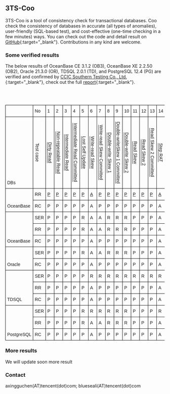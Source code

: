 ## 3TS-Coo

3TS-Coo is a tool of consistency check for transactional databases. Coo check the consistency of databases in accurate (all types of anomalies), user-friendly (SQL-based test), and cost-effective (one-time checking in a few minutes) ways. You can check out the code and detail result on [GitHub](https://github.com/Tencent/3TS/tree/coo-consistency-check){:target="_blank"}. Contributions in any kind are welcome.

### Some verified results

The below results of OceanBase CE 3.1.2 (OB3), OceanBase XE 2.2.50 (OB2), Oracle 21.3.0 (OR), TDSQL 2.0.1 (TD), and PostgreSQL 12.4 (PG) are verified and confirmed by [CCIC Southern Testing Co., Ltd.](http://www.ccic-set.com/){:target="_blank"}, check out the full [report](){:target="_blank"}. 


<style type="text/css">
.tg  {border-collapse:collapse;border-spacing:0;}
.tg td{border-color:black;border-style:solid;border-width:1px;font-family:Arial, sans-serif;font-size:14px;
  overflow:hidden;padding:10px 5px;word-break:normal;}
.tg th{border-color:black;border-style:solid;border-width:1px;font-family:Arial, sans-serif;font-size:14px;
  font-weight:normal;overflow:hidden;padding:10px 5px;word-break:normal;}
.tg .tg-cly1{text-align:left;vertical-align:middle}
.tg .tg-7zrl{text-align:left;vertical-align:bottom}
td span 
{
  -ms-writing-mode: tb-rl;
  -webkit-writing-mode: vertical-rl;
  writing-mode: vertical-rl;
  transform: rotate(360deg);
  white-space: nowrap;
}  
</style>

<table class="tg">
<thead>
  <tr>
    <td class="tg-7zrl"></td>
    <td class="tg-cly1">No</td>
    <td class="tg-cly1">1</td>
    <td class="tg-cly1">2</td>
    <td class="tg-cly1">3</td>
    <td class="tg-cly1">4</td>
    <td class="tg-cly1">5</td>
    <td class="tg-cly1">6</td>
    <td class="tg-cly1">7</td>
    <td class="tg-cly1">8</td>
    <td class="tg-cly1">9</td>
    <td class="tg-cly1">10</td>
    <td class="tg-cly1">11</td>
    <td class="tg-cly1">12</td>
    <td class="tg-cly1">13</td>
    <td class="tg-cly1">14</td>
    <td class="tg-cly1">15</td>
    <td class="tg-cly1">16</td>
    <td class="tg-cly1">17</td>
    <td class="tg-cly1">18</td>
    <td class="tg-cly1">19</td>
    <td class="tg-cly1">20</td>
    <td class="tg-cly1">21</td>
    <td class="tg-cly1">22</td>
    <td class="tg-cly1">23</td>
    <td class="tg-cly1">24</td>
    <td class="tg-cly1">25</td>
    <td class="tg-cly1">26</td>
    <td class="tg-cly1">27</td>
    <td class="tg-cly1">28</td>
    <td class="tg-cly1">29</td>
    <td class="tg-cly1">30</td>
    <td class="tg-cly1">31</td>
    <td class="tg-cly1">32</td>
    <td class="tg-cly1">33</td>
    <td class="tg-cly1">34</td>
    <td class="tg-cly1">35</td>
  </tr>
</thead>
<tbody>
  <tr>
    <td class="tg-7zrl">DBs</span></td>
    <td class="tg-cly1"><span>Test case</span></span></td>
    <td class="tg-cly1"><span><a href="testcase/rat_sda_dirty_read.txt" target="_blank">Dirty Read</a></span></td>
    <td class="tg-cly1"><span><a href="testcase/rat_sda_non_repeatable_read.txt" target="_blank">Non-repeatable Read</a></span></td>
    <td class="tg-cly1"><span><a href="testcase/rat_sda_intermediate_read.txt" target="_blank">Intermediate Read</a></span></td> 
    <td class="tg-cly1"><span><a href="testcase/rat_sda_intermediate_read_committed.txt" target="_blank">Intermediate Read Committed</a></span></td>
    <td class="tg-cly1"><span><a href="testcase/rat_sda_lost_self_update.txt" target="_blank">Lost Self Update</a></span></td>
    <td class="tg-cly1"><span><a href="testcase/rat_dda_write_read_skew.txt" target="_blank">Write-read Skew</a></span></td>
    <td class="tg-cly1"><span><a href="testcase/rat_dda_write_read_skew_committed.txt" target="_blank">Write-read Skew Committed</a></span></td>
    <td class="tg-cly1"><span><a href="testcase/rat_dda_double_write_skew1.txt" target="_blank">Double-write Skew 1</a></span></td>
    <td class="tg-cly1"><span><a href="testcase/rat_dda_double_write_skew1_committed.txt" target="_blank">Double-writeSkew 1 Committed</a></span></td>
    <td class="tg-cly1"><span><a href="testcase/rat_dda_double_write_skew2.txt" target="_blank">Double-write Skew 2</a></span></td>
    <td class="tg-cly1"><span><a href="testcase/rat_dda_read_skew.txt" target="_blank">Read Skew</a></span></td>
    <td class="tg-cly1"><span><a href="testcase/rat_dda_read_skew2.txt" target="_blank">Read Skew 2</a></span></td>
    <td class="tg-cly1"><span><a href="testcase/rat_dda_read_skew2_committed.txt" target="_blank">Read Skew 2 Committed</a></span></td>
    <td class="tg-cly1"><span><a href="testcase/rat_mda_step_rat.txt" target="_blank">Step RAT</a></span></td>
    <td class="tg-cly1"><span><a href="testcase/wat_sda_dirty_write_2commit.txt" target="_blank">Dirty Write</a></span></td>
    <td class="tg-cly1"><span><a href="testcase/wat_sda_full_write.txt" target="_blank">Full-write</a></span></td>
    <td class="tg-cly1"><span><a href="testcase/wat_sda_full_write_committed.txt" target="_blank">Full-write Committed</a></span></td>
    <td class="tg-cly1"><span><a href="testcase/wat_sda_lost_update_c1.txt" target="_blank">Lost Update</a></span></td>
    <td class="tg-cly1"><span><a href="testcase/wat_sda_lost_self_update_committed.txt" target="_blank">Lost Self Update Committed</a></span></td>
    <td class="tg-cly1"><span><a href="testcase/wat_dda_double_write_skew2_committed.txt" target="_blank">Double-write Skew 2 Committed</a></span></td>
    <td class="tg-cly1"><span><a href="testcase/wat_dda_full_write_skew_c1.txt" target="_blank">Full-write Skew</a></span></td>
    <td class="tg-cly1"><span><a href="testcase/wat_dda_full_write_skew_committed.txt" target="_blank">Full-write Skew Committed</a></span></td>
    <td class="tg-cly1"><span><a href="testcase/wat_dda_read_write_skew1_c1.txt" target="_blank">Read-write Skew 1</a></span></td>
    <td class="tg-cly1"><span><a href="testcase/wat_dda_read_write_skew2_c1.txt" target="_blank">Read-write Skew 2</a></span></td>
    <td class="tg-cly1"><span><a href="testcase/wat_dda_read_write_skew2_committed.txt" target="_blank">Read-write Skew 2 Committed</a></span></td>
    <td class="tg-cly1"><span><a href="testcase/wat_mda_step_wat_c1.txt" target="_blank">Step WAT</a></span></td>
    <td class="tg-cly1"><span><a href="testcase/iat_sda_non_repeatable_read_committed.txt" target="_blank">Non-repeatable Read Committed</a></span></td>
    <td class="tg-cly1"><span><a href="testcase/iat_sda_lost_update_committed.txt" target="_blank">Lost Update Committed</a></span></td>
    <td class="tg-cly1"><span><a href="testcase/iat_dda_read_skew_committed.txt" target="_blank">Read Skew Committed</a></span></td>
    <td class="tg-cly1"><span><a href="testcase/iat_dda_read_write_skew1_committed.txt" target="_blank">Read-writeSkew 1 Committed</a></span></td>
    <td class="tg-cly1"><span><a href="testcase/iat_dda_write_skew.txt" target="_blank">Write Skew</a></span></td>
    <td class="tg-cly1"><span><a href="testcase/iat_dda_write_skew_committed.txt" target="_blank">Write Skew Committed</a></span></td>
    <td class="tg-cly1"><span><a href="testcase/iat_mda_step_iat.txt" target="_blank">Step IAT</a></span></td>
    <td class="tg-cly1"><span><a href="testcase/rat_sda_non_repeatable_read_pred_insert.txt" target="_blank">Non-repeatable Read Predicate</a></span></td>
    <td class="tg-cly1"><span><a href="testcase/iat_dda_write_skew_pred_insert.txt" target="_blank">Write Skew Predicate</a></span></td>




  </tr>
  <tr>
    <td class="tg-7zrl" rowspan="2">OceanBase</td>
    <td class="tg-cly1">RR</td>
    <td class="tg-cly1"><a href="result/ob_ce3.1_mysql/read-committed/rat_sda_dirty_read.txt" target="_blank">P</a></td>
    <td class="tg-cly1"><a href="result/ob_ce3.1_mysql/read-committed/rat_sda_non_repeatable_read.txt" target="_blank">P</a></td>
    <td class="tg-cly1"><a href="result/ob_ce3.1_mysql/read-committed/rat_sda_intermediate_read.txt" target="_blank">P</a></td>
    <td class="tg-cly1"><a href="result/ob_ce3.1_mysql/read-committed/rat_sda_intermediate_read_committed.txt" target="_blank">P</a></td>
    <td class="tg-cly1"><a href="result/ob_ce3.1_mysql/read-committed/rat_sda_lost_self_update.txt" target="_blank">P</a></td>
    <td class="tg-cly1"><a href="result/ob_ce3.1_mysql/read-committed/rat_dda_write_read_skew.txt" target="_blank">A</a></td>
    <td class="tg-cly1"><a href="result/ob_ce3.1_mysql/read-committed/rat_dda_write_read_skew_committed.txt" target="_blank">P</a></td>
    <td class="tg-cly1"><a href="result/ob_ce3.1_mysql/read-committed/rat_dda_double_write_skew1.txt" target="_blank">P</a></td>
    <td class="tg-cly1"><a href="result/ob_ce3.1_mysql/read-committed/rat_dda_double_write_skew1_committed.txt" target="_blank">P</a></td>
    <td class="tg-cly1"><a href="result/ob_ce3.1_mysql/read-committed/rat_dda_double_write_skew2.txt" target="_blank">P</a></td>
    <td class="tg-cly1"><a href="result/ob_ce3.1_mysql/read-committed/rat_dda_read_skew.txt" target="_blank">P</a></td>
    <td class="tg-cly1"><a href="result/ob_ce3.1_mysql/read-committed/rat_dda_read_skew2.txt" target="_blank">P</a></td>
    <td class="tg-cly1"><a href="result/ob_ce3.1_mysql/read-committed/rat_dda_read_skew2_committed.txt" target="_blank">P</a></td>
    <td class="tg-cly1"><a href="result/ob_ce3.1_mysql/read-committed/rat_mda_step_rat.txt" target="_blank">A</a></td>
    <td class="tg-cly1"><a href="result/ob_ce3.1_mysql/read-committed/wat_sda_dirty_write_2commit.txt" target="_blank">P</a></td>
    <td class="tg-cly1"><a href="result/ob_ce3.1_mysql/read-committed/wat_sda_full_write.txt" target="_blank">P</a></td>
    <td class="tg-cly1"><a href="result/ob_ce3.1_mysql/read-committed/wat_sda_full_write_committed.txt" target="_blank">P</a></td>
    <td class="tg-cly1"><a href="result/ob_ce3.1_mysql/read-committed/wat_sda_lost_update_c1.txt" target="_blank">A</a></td>
    <td class="tg-cly1"><a href="result/ob_ce3.1_mysql/read-committed/wat_sda_lost_self_update_committed.txt" target="_blank">P</a></td>
    <td class="tg-cly1"><a href="result/ob_ce3.1_mysql/read-committed/wat_dda_double_write_skew2_committed.txt" target="_blank">P</a></td>
    <td class="tg-cly1"><a href="result/ob_ce3.1_mysql/read-committed/wat_dda_full_write_skew_c1.txt" target="_blank">T</a></td>
    <td class="tg-cly1"><a href="result/ob_ce3.1_mysql/read-committed/wat_dda_full_write_skew_committed.txt" target="_blank">T</a></td>
    <td class="tg-cly1"><a href="result/ob_ce3.1_mysql/read-committed/wat_dda_read_write_skew1_c1.txt" target="_blank">A</a></td>
    <td class="tg-cly1"><a href="result/ob_ce3.1_mysql/read-committed/wat_dda_read_write_skew2_c1.txt" target="_blank">A</a></td>
    <td class="tg-cly1"><a href="result/ob_ce3.1_mysql/read-committed/wat_dda_read_write_skew2_committed.txt" target="_blank">A</a></td>
    <td class="tg-cly1"><a href="result/ob_ce3.1_mysql/read-committed/wat_mda_step_wat_c1.txt" target="_blank">T</a></td>
    <td class="tg-cly1"><a href="result/ob_ce3.1_mysql/read-committed/iat_sda_non_repeatable_read_committed.txt" target="_blank">A</a></td>
    <td class="tg-cly1"><a href="result/ob_ce3.1_mysql/read-committed/iat_sda_lost_update_committed.txt" target="_blank">A</a></td>
    <td class="tg-cly1"><a href="result/ob_ce3.1_mysql/read-committed/iat_dda_read_skew_committed.txt" target="_blank">A</a></td>
    <td class="tg-cly1"><a href="result/ob_ce3.1_mysql/read-committed/iat_dda_read_write_skew1_committed.txt" target="_blank">A</a></td>
    <td class="tg-cly1"><a href="result/ob_ce3.1_mysql/read-committed/iat_dda_write_skew.txt" target="_blank">A</a></td>
    <td class="tg-cly1"><a href="result/ob_ce3.1_mysql/read-committed/iat_dda_write_skew_committed.txt" target="_blank">A</a></td>
    <td class="tg-cly1"><a href="result/ob_ce3.1_mysql/read-committed/iat_mda_step_iat.txt" target="_blank">A</a></td>
    <td class="tg-cly1"><a href="result/ob_ce3.1_mysql/read-committed/rat_sda_non_repeatable_read_pred_insert.txt" target="_blank">P</a></td>
    <td class="tg-cly1"><a href="result/ob_ce3.1_mysql/read-committed/iat_dda_write_skew_pred_insert.txt" target="_blank">A</a></td>
  </tr>
  <tr>
    <td class="tg-cly1">RC</td>
    <td class="tg-cly1">P</td>
    <td class="tg-cly1">P</td>
    <td class="tg-cly1">P</td>
    <td class="tg-cly1">P</td>
    <td class="tg-cly1">P</td>
    <td class="tg-cly1">A</td>
    <td class="tg-cly1">P</td>
    <td class="tg-cly1">P</td>
    <td class="tg-cly1">P</td>
    <td class="tg-cly1">P</td>
    <td class="tg-cly1">P</td>
    <td class="tg-cly1">P</td>
    <td class="tg-cly1">P</td>
    <td class="tg-cly1">A</td>
    <td class="tg-cly1">P</td>
    <td class="tg-cly1">P</td>
    <td class="tg-cly1">P</td>
    <td class="tg-cly1">A</td>
    <td class="tg-cly1">P</td>
    <td class="tg-cly1">P</td>
    <td class="tg-cly1">T</td>
    <td class="tg-cly1">T</td>
    <td class="tg-cly1">A</td>
    <td class="tg-cly1">A</td>
    <td class="tg-cly1">A</td>
    <td class="tg-cly1">T</td>
    <td class="tg-cly1">A</td>
    <td class="tg-cly1">A</td>
    <td class="tg-cly1">A</td>
    <td class="tg-cly1">A</td>
    <td class="tg-cly1">A</td>
    <td class="tg-cly1">A</td>
    <td class="tg-cly1">A</td>
    <td class="tg-cly1">P</td>
    <td class="tg-cly1">A</td>
  </tr>
  <tr>
    <td class="tg-7zrl" rowspan="3">OceanBase</td>
    <td class="tg-cly1">SER</td>
    <td class="tg-cly1">P</td>
    <td class="tg-cly1">P</td>
    <td class="tg-cly1">P</td>
    <td class="tg-cly1">P</td>
    <td class="tg-cly1">R</td>
    <td class="tg-cly1">A</td>
    <td class="tg-cly1">A</td>
    <td class="tg-cly1">R</td>
    <td class="tg-cly1">R</td>
    <td class="tg-cly1">R</td>
    <td class="tg-cly1">P</td>
    <td class="tg-cly1">P</td>
    <td class="tg-cly1">P</td>
    <td class="tg-cly1">A</td>
    <td class="tg-cly1">R</td>
    <td class="tg-cly1">R</td>
    <td class="tg-cly1">R</td>
    <td class="tg-cly1">R</td>
    <td class="tg-cly1">R</td>
    <td class="tg-cly1">R</td>
    <td class="tg-cly1">T</td>
    <td class="tg-cly1">T</td>
    <td class="tg-cly1">R</td>
    <td class="tg-cly1">R</td>
    <td class="tg-cly1">R</td>
    <td class="tg-cly1">T</td>
    <td class="tg-cly1">P</td>
    <td class="tg-cly1">R</td>
    <td class="tg-cly1">P</td>
    <td class="tg-cly1">R</td>
    <td class="tg-cly1">A</td>
    <td class="tg-cly1">A</td>
    <td class="tg-cly1">A</td>
    <td class="tg-cly1">P</td>
    <td class="tg-cly1">A</td>
  </tr>
  <tr>
    <td class="tg-cly1">RR</td>
    <td class="tg-cly1">P</td>
    <td class="tg-cly1">P</td>
    <td class="tg-cly1">P</td>
    <td class="tg-cly1">P</td>
    <td class="tg-cly1">R</td>
    <td class="tg-cly1">A</td>
    <td class="tg-cly1">A</td>
    <td class="tg-cly1">R</td>
    <td class="tg-cly1">R</td>
    <td class="tg-cly1">R</td>
    <td class="tg-cly1">P</td>
    <td class="tg-cly1">P</td>
    <td class="tg-cly1">P</td>
    <td class="tg-cly1">A</td>
    <td class="tg-cly1">R</td>
    <td class="tg-cly1">R</td>
    <td class="tg-cly1">R</td>
    <td class="tg-cly1">R</td>
    <td class="tg-cly1">R</td>
    <td class="tg-cly1">R</td>
    <td class="tg-cly1">T</td>
    <td class="tg-cly1">T</td>
    <td class="tg-cly1">R</td>
    <td class="tg-cly1">R</td>
    <td class="tg-cly1">R</td>
    <td class="tg-cly1">T</td>
    <td class="tg-cly1">P</td>
    <td class="tg-cly1">R</td>
    <td class="tg-cly1">P</td>
    <td class="tg-cly1">R</td>
    <td class="tg-cly1">A</td>
    <td class="tg-cly1">A</td>
    <td class="tg-cly1">A</td>
    <td class="tg-cly1">P</td>
    <td class="tg-cly1">A</td>
  </tr>
  <tr>
    <td class="tg-cly1">RC</td>
    <td class="tg-cly1">P</td>
    <td class="tg-cly1">P</td>
    <td class="tg-cly1">P</td>
    <td class="tg-cly1">P</td>
    <td class="tg-cly1">P</td>
    <td class="tg-cly1">A</td>
    <td class="tg-cly1">P</td>
    <td class="tg-cly1">P</td>
    <td class="tg-cly1">P</td>
    <td class="tg-cly1">P</td>
    <td class="tg-cly1">P</td>
    <td class="tg-cly1">P</td>
    <td class="tg-cly1">P</td>
    <td class="tg-cly1">A</td>
    <td class="tg-cly1">P</td>
    <td class="tg-cly1">P</td>
    <td class="tg-cly1">P</td>
    <td class="tg-cly1">A</td>
    <td class="tg-cly1">P</td>
    <td class="tg-cly1">P</td>
    <td class="tg-cly1">T</td>
    <td class="tg-cly1">T</td>
    <td class="tg-cly1">A</td>
    <td class="tg-cly1">A</td>
    <td class="tg-cly1">A</td>
    <td class="tg-cly1">T</td>
    <td class="tg-cly1">A</td>
    <td class="tg-cly1">A</td>
    <td class="tg-cly1">A</td>
    <td class="tg-cly1">A</td>
    <td class="tg-cly1">A</td>
    <td class="tg-cly1">A</td>
    <td class="tg-cly1">A</td>
    <td class="tg-cly1">P</td>
    <td class="tg-cly1">A</td>
  </tr>
  <tr>
    <td class="tg-7zrl" rowspan="2">Oracle</td>
    <td class="tg-cly1">SER</td>
    <td class="tg-cly1">P</td>
    <td class="tg-cly1">P</td>
    <td class="tg-cly1">P</td>
    <td class="tg-cly1">P</td>
    <td class="tg-cly1">R</td>
    <td class="tg-cly1">A</td>
    <td class="tg-cly1">A</td>
    <td class="tg-cly1">R</td>
    <td class="tg-cly1">R</td>
    <td class="tg-cly1">R</td>
    <td class="tg-cly1">P</td>
    <td class="tg-cly1">P</td>
    <td class="tg-cly1">P</td>
    <td class="tg-cly1">A</td>
    <td class="tg-cly1">R</td>
    <td class="tg-cly1">R</td>
    <td class="tg-cly1">R</td>
    <td class="tg-cly1">R</td>
    <td class="tg-cly1">R</td>
    <td class="tg-cly1">R</td>
    <td class="tg-cly1">D</td>
    <td class="tg-cly1">D</td>
    <td class="tg-cly1">R</td>
    <td class="tg-cly1">R</td>
    <td class="tg-cly1">R</td>
    <td class="tg-cly1">D</td>
    <td class="tg-cly1">P</td>
    <td class="tg-cly1">R</td>
    <td class="tg-cly1">P</td>
    <td class="tg-cly1">R</td>
    <td class="tg-cly1">A</td>
    <td class="tg-cly1">R</td>
    <td class="tg-cly1">R</td>
    <td class="tg-cly1">P</td>
    <td class="tg-cly1">R</td>
  </tr>
  <tr>
    <td class="tg-cly1">RC</td>
    <td class="tg-cly1">P</td>
    <td class="tg-cly1">P</td>
    <td class="tg-cly1">P</td>
    <td class="tg-cly1">P</td>
    <td class="tg-cly1">P</td>
    <td class="tg-cly1">A</td>
    <td class="tg-cly1">P</td>
    <td class="tg-cly1">P</td>
    <td class="tg-cly1">P</td>
    <td class="tg-cly1">P</td>
    <td class="tg-cly1">P</td>
    <td class="tg-cly1">P</td>
    <td class="tg-cly1">P</td>
    <td class="tg-cly1">A</td>
    <td class="tg-cly1">P</td>
    <td class="tg-cly1">P</td>
    <td class="tg-cly1">P</td>
    <td class="tg-cly1">A</td>
    <td class="tg-cly1">P</td>
    <td class="tg-cly1">P</td>
    <td class="tg-cly1">D</td>
    <td class="tg-cly1">D</td>
    <td class="tg-cly1">A</td>
    <td class="tg-cly1">A</td>
    <td class="tg-cly1">A</td>
    <td class="tg-cly1">D</td>
    <td class="tg-cly1">A</td>
    <td class="tg-cly1">A</td>
    <td class="tg-cly1">A</td>
    <td class="tg-cly1">A</td>
    <td class="tg-cly1">A</td>
    <td class="tg-cly1">A</td>
    <td class="tg-cly1">A</td>
    <td class="tg-cly1">P</td>
    <td class="tg-cly1">A</td>
  </tr>
  <tr>
    <td class="tg-7zrl" rowspan="3">TDSQL</td>
    <td class="tg-cly1">SER</td>
    <td class="tg-cly1">P</td>
    <td class="tg-cly1">P</td>
    <td class="tg-cly1">P</td>
    <td class="tg-cly1">P</td>
    <td class="tg-cly1">P</td>
    <td class="tg-cly1">R</td>
    <td class="tg-cly1">R</td>
    <td class="tg-cly1">R</td>
    <td class="tg-cly1">R</td>
    <td class="tg-cly1">R</td>
    <td class="tg-cly1">R</td>
    <td class="tg-cly1">R</td>
    <td class="tg-cly1">R</td>
    <td class="tg-cly1">R</td>
    <td class="tg-cly1">P</td>
    <td class="tg-cly1">P</td>
    <td class="tg-cly1">P</td>
    <td class="tg-cly1">R</td>
    <td class="tg-cly1">P</td>
    <td class="tg-cly1">R</td>
    <td class="tg-cly1">D</td>
    <td class="tg-cly1">D</td>
    <td class="tg-cly1">R</td>
    <td class="tg-cly1">R</td>
    <td class="tg-cly1">R</td>
    <td class="tg-cly1">D</td>
    <td class="tg-cly1">P</td>
    <td class="tg-cly1">R</td>
    <td class="tg-cly1">R</td>
    <td class="tg-cly1">R</td>
    <td class="tg-cly1">R</td>
    <td class="tg-cly1">R</td>
    <td class="tg-cly1">R</td>
    <td class="tg-cly1">P</td>
    <td class="tg-cly1">R</td>
  </tr>
  <tr>
    <td class="tg-cly1">RR</td>
    <td class="tg-cly1">P</td>
    <td class="tg-cly1">P</td>
    <td class="tg-cly1">P</td>
    <td class="tg-cly1">P</td>
    <td class="tg-cly1">P</td>
    <td class="tg-cly1">A</td>
    <td class="tg-cly1">P</td>
    <td class="tg-cly1">P</td>
    <td class="tg-cly1">P</td>
    <td class="tg-cly1">P</td>
    <td class="tg-cly1">P</td>
    <td class="tg-cly1">P</td>
    <td class="tg-cly1">P</td>
    <td class="tg-cly1">A</td>
    <td class="tg-cly1">P</td>
    <td class="tg-cly1">P</td>
    <td class="tg-cly1">P</td>
    <td class="tg-cly1">A</td>
    <td class="tg-cly1">P</td>
    <td class="tg-cly1">P</td>
    <td class="tg-cly1">D</td>
    <td class="tg-cly1">D</td>
    <td class="tg-cly1">A</td>
    <td class="tg-cly1">A</td>
    <td class="tg-cly1">A</td>
    <td class="tg-cly1">D</td>
    <td class="tg-cly1">P</td>
    <td class="tg-cly1">A</td>
    <td class="tg-cly1">P</td>
    <td class="tg-cly1">A</td>
    <td class="tg-cly1">A</td>
    <td class="tg-cly1">A</td>
    <td class="tg-cly1">A</td>
    <td class="tg-cly1">P</td>
    <td class="tg-cly1">A</td>
  </tr>
  <tr>
    <td class="tg-cly1">RC</td>
    <td class="tg-cly1">P</td>
    <td class="tg-cly1">P</td>
    <td class="tg-cly1">P</td>
    <td class="tg-cly1">P</td>
    <td class="tg-cly1">P</td>
    <td class="tg-cly1">A</td>
    <td class="tg-cly1">P</td>
    <td class="tg-cly1">P</td>
    <td class="tg-cly1">P</td>
    <td class="tg-cly1">P</td>
    <td class="tg-cly1">P</td>
    <td class="tg-cly1">P</td>
    <td class="tg-cly1">P</td>
    <td class="tg-cly1">A</td>
    <td class="tg-cly1">P</td>
    <td class="tg-cly1">P</td>
    <td class="tg-cly1">P</td>
    <td class="tg-cly1">A</td>
    <td class="tg-cly1">P</td>
    <td class="tg-cly1">P</td>
    <td class="tg-cly1">D</td>
    <td class="tg-cly1">D</td>
    <td class="tg-cly1">A</td>
    <td class="tg-cly1">A</td>
    <td class="tg-cly1">A</td>
    <td class="tg-cly1">D</td>
    <td class="tg-cly1">A</td>
    <td class="tg-cly1">A</td>
    <td class="tg-cly1">A</td>
    <td class="tg-cly1">A</td>
    <td class="tg-cly1">A</td>
    <td class="tg-cly1">A</td>
    <td class="tg-cly1">A</td>
    <td class="tg-cly1">P</td>
    <td class="tg-cly1">A</td>
  </tr>
  <tr>
    <td class="tg-7zrl" rowspan="3">PostgreSQL</td>
    <td class="tg-cly1">SER</td>
    <td class="tg-cly1">P</td>
    <td class="tg-cly1">P</td>
    <td class="tg-cly1">P</td>
    <td class="tg-cly1">P</td>
    <td class="tg-cly1">R</td>
    <td class="tg-cly1">R</td>
    <td class="tg-cly1">R</td>
    <td class="tg-cly1">R</td>
    <td class="tg-cly1">R</td>
    <td class="tg-cly1">R</td>
    <td class="tg-cly1">P</td>
    <td class="tg-cly1">P</td>
    <td class="tg-cly1">P</td>
    <td class="tg-cly1">R</td>
    <td class="tg-cly1">R</td>
    <td class="tg-cly1">R</td>
    <td class="tg-cly1">R</td>
    <td class="tg-cly1">R</td>
    <td class="tg-cly1">R</td>
    <td class="tg-cly1">R</td>
    <td class="tg-cly1">D</td>
    <td class="tg-cly1">D</td>
    <td class="tg-cly1">R</td>
    <td class="tg-cly1">R</td>
    <td class="tg-cly1">R</td>
    <td class="tg-cly1">D</td>
    <td class="tg-cly1">P</td>
    <td class="tg-cly1">R</td>
    <td class="tg-cly1">P</td>
    <td class="tg-cly1">R</td>
    <td class="tg-cly1">R</td>
    <td class="tg-cly1">R</td>
    <td class="tg-cly1">R</td>
    <td class="tg-cly1">P</td>
    <td class="tg-cly1">R</td>
  </tr>
  <tr>
    <td class="tg-cly1">RR</td>
    <td class="tg-cly1">P</td>
    <td class="tg-cly1">P</td>
    <td class="tg-cly1">P</td>
    <td class="tg-cly1">P</td>
    <td class="tg-cly1">R</td>
    <td class="tg-cly1">A</td>
    <td class="tg-cly1">A</td>
    <td class="tg-cly1">R</td>
    <td class="tg-cly1">R</td>
    <td class="tg-cly1">R</td>
    <td class="tg-cly1">P</td>
    <td class="tg-cly1">P</td>
    <td class="tg-cly1">P</td>
    <td class="tg-cly1">A</td>
    <td class="tg-cly1">R</td>
    <td class="tg-cly1">R</td>
    <td class="tg-cly1">R</td>
    <td class="tg-cly1">R</td>
    <td class="tg-cly1">R</td>
    <td class="tg-cly1">R</td>
    <td class="tg-cly1">D</td>
    <td class="tg-cly1">D</td>
    <td class="tg-cly1">R</td>
    <td class="tg-cly1">R</td>
    <td class="tg-cly1">R</td>
    <td class="tg-cly1">D</td>
    <td class="tg-cly1">P</td>
    <td class="tg-cly1">R</td>
    <td class="tg-cly1">P</td>
    <td class="tg-cly1">R</td>
    <td class="tg-cly1">A</td>
    <td class="tg-cly1">A</td>
    <td class="tg-cly1">A</td>
    <td class="tg-cly1">P</td>
    <td class="tg-cly1">A</td>
  </tr>
  <tr>
    <td class="tg-cly1">RC</td>
    <td class="tg-cly1">P</td>
    <td class="tg-cly1">P</td>
    <td class="tg-cly1">P</td>
    <td class="tg-cly1">P</td>
    <td class="tg-cly1">P</td>
    <td class="tg-cly1">A</td>
    <td class="tg-cly1">P</td>
    <td class="tg-cly1">P</td>
    <td class="tg-cly1">P</td>
    <td class="tg-cly1">P</td>
    <td class="tg-cly1">P</td>
    <td class="tg-cly1">P</td>
    <td class="tg-cly1">P</td>
    <td class="tg-cly1">A</td>
    <td class="tg-cly1">P</td>
    <td class="tg-cly1">P</td>
    <td class="tg-cly1">P</td>
    <td class="tg-cly1">A</td>
    <td class="tg-cly1">P</td>
    <td class="tg-cly1">P</td>
    <td class="tg-cly1">D</td>
    <td class="tg-cly1">D</td>
    <td class="tg-cly1">A</td>
    <td class="tg-cly1">A</td>
    <td class="tg-cly1">A</td>
    <td class="tg-cly1">D</td>
    <td class="tg-cly1">A</td>
    <td class="tg-cly1">A</td>
    <td class="tg-cly1">A</td>
    <td class="tg-cly1">A</td>
    <td class="tg-cly1">A</td>
    <td class="tg-cly1">A</td>
    <td class="tg-cly1">A</td>
    <td class="tg-cly1">P</td>
    <td class="tg-cly1">A</td>
  </tr>
</tbody>
</table>


### More results

We will update soon more result

### Contact

axingguchen(AT)tencent(dot)com; blueseali(AT)tencent(dot)com